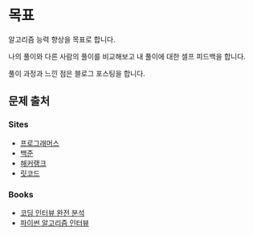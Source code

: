 # 목표

알고리즘 능력 향상을 목표로 합니다.

나의 풀이와 다른 사람의 풀이를 비교해보고 내 풀이에 대한 셀프 피드백을 합니다.

풀이 과정과 느낀 점은 블로그 포스팅을 합니다.

## 문제 출처

### Sites

- [프로그래머스](https://programmers.co.kr/learn/challenges)
- [백준](https://www.acmicpc.net)
- [해커랭크](https://www.hackerrank.com/dashboard)
- [릿코드](https://leetcode.com/)

### Books

- [코딩 인터뷰 완전 분석](http://www.yes24.com/Product/Goods/44305533)
- [파이썬 알고리즘 인터뷰](http://www.yes24.com/Product/Goods/91084402)
